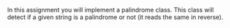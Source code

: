 In this assignment you will implement a palindrome class. This class will detect if a given string is a
palindrome or not (it reads the same in reverse).
